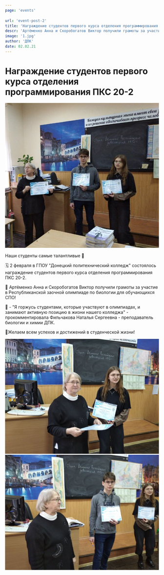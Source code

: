 ```yaml
---
page: 'events'

url: 'event-post-2'
title: 'Награждение студентов первого курса отделения программирования ПКС 20-2'
descr: 'Артёменко Анна и Скоробогатов Виктор получили грамоты за участие в Республиканской заочной олимпиаде по биологии'
image: '1.jpg'
author: 'ДПК'
date: 02.02.21
---
```


# Награждение студентов первого курса отделения программирования ПКС 20-2

![Фото со студентами](1.jpg)

Наши студенты самые талантливые 🌟

🗓 2 февраля в ГПОУ "Донецкий политехнический колледж" состоялось награждение студентов первого курса отделения программирования ПКС 20-2.

👥 Артёменко Анна и Скоробогатов Виктор получили грамоты за участие в Республиканской заочной олимпиаде по биологии для обучающихся СПО!

💬 - "Я горжусь студентами, которые участвуют в олимпиадах, и занимают активную позицию в жизни нашего колледжа" - прокомментировала Фильчакова Наталья Сергеевна - преподаватель биологии и химии ДПК.

💫Желаем всем успехов и достижений в студенческой жизни!

![Фото со студентами](2.jpg)
![Фото со студентами](3.jpg)
